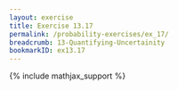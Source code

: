 ```yaml
---
layout: exercise
title: Exercise 13.17
permalink: /probability-exercises/ex_17/
breadcrumb: 13-Quantifying-Uncertainity
bookmarkID: ex13.17
---
```


{% include mathjax_support %}
